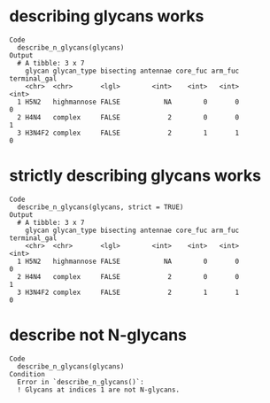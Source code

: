 # describing glycans works

    Code
      describe_n_glycans(glycans)
    Output
      # A tibble: 3 x 7
        glycan glycan_type bisecting antennae core_fuc arm_fuc terminal_gal
        <chr>  <chr>       <lgl>        <int>    <int>   <int>        <int>
      1 H5N2   highmannose FALSE           NA        0       0            0
      2 H4N4   complex     FALSE            2        0       0            1
      3 H3N4F2 complex     FALSE            2        1       1            0

# strictly describing glycans works

    Code
      describe_n_glycans(glycans, strict = TRUE)
    Output
      # A tibble: 3 x 7
        glycan glycan_type bisecting antennae core_fuc arm_fuc terminal_gal
        <chr>  <chr>       <lgl>        <int>    <int>   <int>        <int>
      1 H5N2   highmannose FALSE           NA        0       0            0
      2 H4N4   complex     FALSE            2        0       0            1
      3 H3N4F2 complex     FALSE            2        1       1            0

# describe not N-glycans

    Code
      describe_n_glycans(glycans)
    Condition
      Error in `describe_n_glycans()`:
      ! Glycans at indices 1 are not N-glycans.

